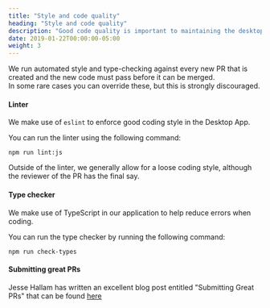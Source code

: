 ```yaml
---
title: "Style and code quality"
heading: "Style and code quality"
description: "Good code quality is important to maintaining the desktop app"
date: 2019-01-22T00:00:00-05:00
weight: 3
---
```


We run automated style and type-checking against every new PR that is created and the new code must pass before it can be merged.  
In some rare cases you can override these, but this is strongly discouraged.

#### Linter

We make use of `eslint` to enforce good coding style in the Desktop App.

You can run the linter using the following command:

    npm run lint:js

Outside of the linter, we generally allow for a loose coding style, although the reviewer of the PR has the final say.

#### Type checker

We make use of TypeScript in our application to help reduce errors when coding.

You can run the type checker by running the following command:

    npm run check-types

#### Submitting great PRs

Jesse Hallam has written an excellent blog post entitled "Submitting Great PRs" that can be found [here](https://mattermost.com/blog/submitting-great-prs/)
